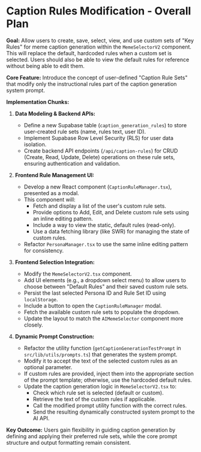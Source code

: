 # Caption Rules Modification - Overall Plan

**Goal:** Allow users to create, save, select, view, and use custom sets of "Key Rules" for meme caption generation within the `MemeSelectorV2` component. This will replace the default, hardcoded rules when a custom set is selected. Users should also be able to view the default rules for reference without being able to edit them.

**Core Feature:** Introduce the concept of user-defined "Caption Rule Sets" that modify only the instructional rules part of the caption generation system prompt.

**Implementation Chunks:**

1.  **Data Modeling & Backend APIs:**
    *   Define a new Supabase table (`caption_generation_rules`) to store user-created rule sets (name, rules text, user ID).
    *   Implement Supabase Row Level Security (RLS) for user data isolation.
    *   Create backend API endpoints (`/api/caption-rules`) for CRUD (Create, Read, Update, Delete) operations on these rule sets, ensuring authentication and validation.

2.  **Frontend Rule Management UI:**
    *   Develop a new React component (`CaptionRuleManager.tsx`), presented as a modal.
    *   This component will:
        *   Fetch and display a list of the user's custom rule sets.
        *   Provide options to Add, Edit, and Delete custom rule sets using an inline editing pattern.
        *   Include a way to view the static, default rules (read-only).
        *   Use a data fetching library (like SWR) for managing the state of custom rules.
    *   Refactor `PersonaManager.tsx` to use the same inline editing pattern for consistency.

3.  **Frontend Selection Integration:**
    *   Modify the `MemeSelectorV2.tsx` component.
    *   Add UI elements (e.g., a dropdown select menu) to allow users to choose between "Default Rules" and their saved custom rule sets.
    *   Persist the last selected Persona ID and Rule Set ID using `localStorage`.
    *   Include a button to open the `CaptionRuleManager` modal.
    *   Fetch the available custom rule sets to populate the dropdown.
    *   Update the layout to match the `AIMemeSelector` component more closely.

4.  **Dynamic Prompt Construction:**
    *   Refactor the utility function (`getCaptionGenerationTestPrompt` in `src/lib/utils/prompts.ts`) that generates the system prompt.
    *   Modify it to accept the text of the selected custom rules as an optional parameter.
    *   If custom rules are provided, inject them into the appropriate section of the prompt template; otherwise, use the hardcoded default rules.
    *   Update the caption generation logic in `MemeSelectorV2.tsx` to:
        *   Check which rule set is selected (default or custom).
        *   Retrieve the text of the custom rules if applicable.
        *   Call the modified prompt utility function with the correct rules.
        *   Send the resulting dynamically constructed system prompt to the AI API.

**Key Outcome:** Users gain flexibility in guiding caption generation by defining and applying their preferred rule sets, while the core prompt structure and output formatting remain consistent. 